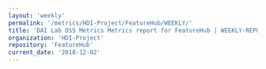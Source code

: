 ```yaml
---
layout: 'weekly'
permalink: '/metrics/HDI-Project/FeatureHub/WEEKLY/'
title: 'DAI Lab OSS Metrics Metrics report for FeatureHub | WEEKLY-REPORT-2018-12-02'
organization: 'HDI-Project'
repository: 'FeatureHub'
current_date: '2018-12-02'
---
```

